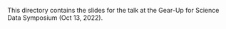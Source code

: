 This directory contains the slides for the talk at the Gear-Up for Science Data Symposium (Oct 13, 2022). 
